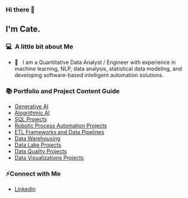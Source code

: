 
### Hi there 👋

## I'm Cate.

### 💻 &nbsp;A little bit about Me 

- 🤔 &nbsp; I am a Quantitative Data Analyst / Engineer with experience in machine learning, NLP, data analysis,
statistical data modeling, and developing software-based intelligent automation solutions.


### 📚 Portfolio and Project Content Guide
- [Generative AI](https://github.com/cateallen/Portfolio-Guide#generative-ai)
- [Alogrithmic AI](https://github.com/cateallen/Portfolio-Guide#Algorithmic-AI)
- [SQL Projects](https://github.com/cateallen/Portfolio-Guide#sql-projects)
- [Robotic Process Automation Projects](https://github.com/cateallen/Portfolio-Guide#Robotic-Process-Automation-Projects)
- [ETL Frameworks and Data Pipelines](https://github.com/cateallen/Portfolio-Guide#ETL-Frameworks-and-Data-Pipelines)
- [Data Warehousing](https://github.com/cateallen/Portfolio-Guide#data-warehousing)
- [Data Lake Projects](https://github.com/cateallen/Portfolio-Guide#Data-Lake-Projects)
- [Data Quality Projects](https://github.com/cateallen/Portfolio-Guide#Data-Quality-Projects)
- [Data Visualizations Projects](https://github.com/cateallen/Portfolio-Guide#data-visualizations-projects)


### ⚡Connect with Me
+ [Linkedin](https://www.linkedin.com/in/cate-m-allen/)

